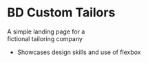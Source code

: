 # BD Custom Tailors

A simple landing page for a  
fictional tailoring company

* Showcases design skills and use of flexbox
